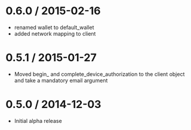 
0.6.0 / 2015-02-16
==================

  * renamed wallet to default_wallet
  * added network mapping to client

0.5.1 / 2015-01-27
==================

  * Moved begin_ and complete_device_authorization to the client object and take a mandatory email argument

0.5.0 / 2014-12-03
==================

  * Initial alpha release
